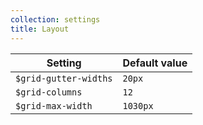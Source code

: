 ```yaml
---
collection: settings
title: Layout
---
```


Setting  | Default value
 ------------- | -------------
`$grid-gutter-widths`   | `20px`
`$grid-columns`   | `12`
`$grid-max-width`   | `1030px`
